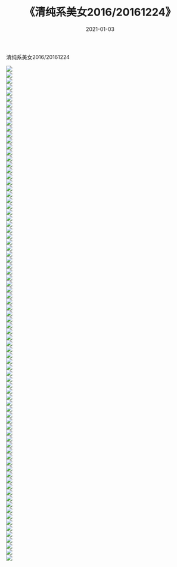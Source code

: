 ﻿---
layout: post
title:  《清纯系美女2016/20161224》
date:   2021-01-03
img: http://pic.660000.xyz/1:/清纯系美女/2016/20161224/000.jpg
categories: [美女, 清纯, 唯美]
---

清纯系美女2016/20161224

 ![](http://pic.660000.xyz/1:/清纯系美女/2016/20161224/001.jpg) <br>![](http://pic.660000.xyz/1:/清纯系美女/2016/20161224/002.jpg) <br>![](http://pic.660000.xyz/1:/清纯系美女/2016/20161224/003.jpg) <br>![](http://pic.660000.xyz/1:/清纯系美女/2016/20161224/004.jpg) <br>![](http://pic.660000.xyz/1:/清纯系美女/2016/20161224/005.jpg) <br>![](http://pic.660000.xyz/1:/清纯系美女/2016/20161224/006.jpg) <br>![](http://pic.660000.xyz/1:/清纯系美女/2016/20161224/007.jpg) <br>![](http://pic.660000.xyz/1:/清纯系美女/2016/20161224/008.jpg) <br>![](http://pic.660000.xyz/1:/清纯系美女/2016/20161224/009.jpg) <br>![](http://pic.660000.xyz/1:/清纯系美女/2016/20161224/010.jpg) <br>![](http://pic.660000.xyz/1:/清纯系美女/2016/20161224/011.jpg) <br>![](http://pic.660000.xyz/1:/清纯系美女/2016/20161224/012.jpg) <br>![](http://pic.660000.xyz/1:/清纯系美女/2016/20161224/013.jpg) <br>![](http://pic.660000.xyz/1:/清纯系美女/2016/20161224/014.jpg) <br>![](http://pic.660000.xyz/1:/清纯系美女/2016/20161224/015.jpg) <br>![](http://pic.660000.xyz/1:/清纯系美女/2016/20161224/016.jpg) <br>![](http://pic.660000.xyz/1:/清纯系美女/2016/20161224/017.jpg) <br>![](http://pic.660000.xyz/1:/清纯系美女/2016/20161224/018.jpg) <br>![](http://pic.660000.xyz/1:/清纯系美女/2016/20161224/019.jpg) <br>![](http://pic.660000.xyz/1:/清纯系美女/2016/20161224/020.jpg) <br>![](http://pic.660000.xyz/1:/清纯系美女/2016/20161224/021.jpg) <br>![](http://pic.660000.xyz/1:/清纯系美女/2016/20161224/022.jpg) <br>![](http://pic.660000.xyz/1:/清纯系美女/2016/20161224/023.jpg) <br>![](http://pic.660000.xyz/1:/清纯系美女/2016/20161224/024.jpg) <br>![](http://pic.660000.xyz/1:/清纯系美女/2016/20161224/025.jpg) <br>![](http://pic.660000.xyz/1:/清纯系美女/2016/20161224/026.jpg) <br>![](http://pic.660000.xyz/1:/清纯系美女/2016/20161224/027.jpg) <br>![](http://pic.660000.xyz/1:/清纯系美女/2016/20161224/028.jpg) <br>![](http://pic.660000.xyz/1:/清纯系美女/2016/20161224/029.jpg) <br>![](http://pic.660000.xyz/1:/清纯系美女/2016/20161224/030.jpg) <br>![](http://pic.660000.xyz/1:/清纯系美女/2016/20161224/031.jpg) <br>![](http://pic.660000.xyz/1:/清纯系美女/2016/20161224/032.jpg) <br>![](http://pic.660000.xyz/1:/清纯系美女/2016/20161224/033.jpg) <br>![](http://pic.660000.xyz/1:/清纯系美女/2016/20161224/034.jpg) <br>![](http://pic.660000.xyz/1:/清纯系美女/2016/20161224/035.jpg) <br>![](http://pic.660000.xyz/1:/清纯系美女/2016/20161224/036.jpg) <br>![](http://pic.660000.xyz/1:/清纯系美女/2016/20161224/037.jpg) <br>![](http://pic.660000.xyz/1:/清纯系美女/2016/20161224/038.jpg) <br>![](http://pic.660000.xyz/1:/清纯系美女/2016/20161224/039.jpg) <br>![](http://pic.660000.xyz/1:/清纯系美女/2016/20161224/040.jpg) <br>![](http://pic.660000.xyz/1:/清纯系美女/2016/20161224/041.jpg) <br>![](http://pic.660000.xyz/1:/清纯系美女/2016/20161224/042.jpg) <br>![](http://pic.660000.xyz/1:/清纯系美女/2016/20161224/043.jpg) <br>![](http://pic.660000.xyz/1:/清纯系美女/2016/20161224/044.jpg) <br>![](http://pic.660000.xyz/1:/清纯系美女/2016/20161224/045.jpg) <br>![](http://pic.660000.xyz/1:/清纯系美女/2016/20161224/046.jpg) <br>![](http://pic.660000.xyz/1:/清纯系美女/2016/20161224/047.jpg) <br>![](http://pic.660000.xyz/1:/清纯系美女/2016/20161224/048.jpg) <br>![](http://pic.660000.xyz/1:/清纯系美女/2016/20161224/049.jpg) <br>![](http://pic.660000.xyz/1:/清纯系美女/2016/20161224/050.jpg) <br>![](http://pic.660000.xyz/1:/清纯系美女/2016/20161224/051.jpg) <br>![](http://pic.660000.xyz/1:/清纯系美女/2016/20161224/052.jpg) <br>![](http://pic.660000.xyz/1:/清纯系美女/2016/20161224/053.jpg) <br>![](http://pic.660000.xyz/1:/清纯系美女/2016/20161224/054.jpg) <br>![](http://pic.660000.xyz/1:/清纯系美女/2016/20161224/055.jpg) <br>![](http://pic.660000.xyz/1:/清纯系美女/2016/20161224/056.jpg) <br>![](http://pic.660000.xyz/1:/清纯系美女/2016/20161224/057.jpg) <br>![](http://pic.660000.xyz/1:/清纯系美女/2016/20161224/058.jpg) <br>![](http://pic.660000.xyz/1:/清纯系美女/2016/20161224/059.jpg) <br>![](http://pic.660000.xyz/1:/清纯系美女/2016/20161224/060.jpg) <br>![](http://pic.660000.xyz/1:/清纯系美女/2016/20161224/061.jpg) <br>![](http://pic.660000.xyz/1:/清纯系美女/2016/20161224/062.jpg) <br>![](http://pic.660000.xyz/1:/清纯系美女/2016/20161224/063.jpg) <br>![](http://pic.660000.xyz/1:/清纯系美女/2016/20161224/064.jpg) <br>![](http://pic.660000.xyz/1:/清纯系美女/2016/20161224/065.jpg) <br>![](http://pic.660000.xyz/1:/清纯系美女/2016/20161224/066.jpg) <br>![](http://pic.660000.xyz/1:/清纯系美女/2016/20161224/067.jpg) <br>![](http://pic.660000.xyz/1:/清纯系美女/2016/20161224/068.jpg) <br>![](http://pic.660000.xyz/1:/清纯系美女/2016/20161224/069.jpg) <br>![](http://pic.660000.xyz/1:/清纯系美女/2016/20161224/070.jpg) <br>![](http://pic.660000.xyz/1:/清纯系美女/2016/20161224/071.jpg) <br>![](http://pic.660000.xyz/1:/清纯系美女/2016/20161224/072.jpg) <br>![](http://pic.660000.xyz/1:/清纯系美女/2016/20161224/073.jpg) <br>![](http://pic.660000.xyz/1:/清纯系美女/2016/20161224/074.jpg) <br>![](http://pic.660000.xyz/1:/清纯系美女/2016/20161224/075.jpg) <br>![](http://pic.660000.xyz/1:/清纯系美女/2016/20161224/076.jpg) <br>![](http://pic.660000.xyz/1:/清纯系美女/2016/20161224/077.jpg) <br>![](http://pic.660000.xyz/1:/清纯系美女/2016/20161224/078.jpg) <br>![](http://pic.660000.xyz/1:/清纯系美女/2016/20161224/079.jpg) <br>![](http://pic.660000.xyz/1:/清纯系美女/2016/20161224/080.jpg) <br>![](http://pic.660000.xyz/1:/清纯系美女/2016/20161224/081.jpg) <br>![](http://pic.660000.xyz/1:/清纯系美女/2016/20161224/082.jpg) <br>![](http://pic.660000.xyz/1:/清纯系美女/2016/20161224/083.jpg) <br>